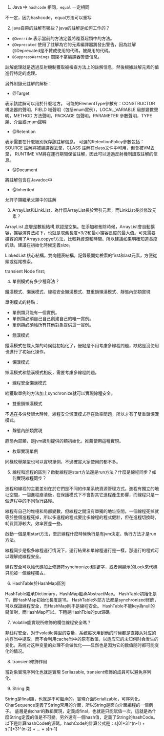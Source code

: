 

1. Java 中 `hashcode` 相同，`equal` 一定相同

不一定，因为hashcode，equal方法可以重写

2. java自帶的註解有哪些？java的註解是如何工作的？

- `@Override`			表示當前的方法定義將覆蓋超類中的方法。
- `@Deprecated`			使用了註解為它的元素編譯器將發出警告，因為註解@Deprecated是不贊成使用的代碼，被棄用的代碼。
- `@SuppressWarnings`	關閉不當編譯器警告信息。

註解處理就是透過反射機制獲取被檢查方法上的註解信息，然後根據註解元素的值進行特定的處理。

另外附錄元註解的解析：

- @Target

表示該註解可以用於什麼地方。
可能的ElementType參數有：CONSTRUCTOR 構造器的聲明，FIELD 域聲明（包括enum實例），LOCAL_VARIABLE 局部變數聲明，METHOD 方法聲明，PACKAGE 包聲明，PARAMETER 參數聲明，TYPE 類、介面或enum聲明

- @Retention

表示需要在什麼級別保存該註解信息。
可選的RetentionPolicy參數包括：SOURCE 註解將被編譯器丟棄，CLASS 註解在class文件中可用，但會被VM丟棄， RUNTIME VM將在運行期間保留註解，因此可以透過反射機制讀取註解的信息。

- @Document

將註解包含在Javadoc中

- @Inherited

允許子類繼承父類中的註解

3. ArrayList和LinkList，為什麼ArrayList長於索引元素，而LinkList長於修改元素？

ArrayList 底層是數組結構,默認是空集。在添加和刪除時候，ArrayList會自動擴容，擴容演算法如下，也就是取舊長度*3/2和最小擴容長度的最大值。可見需要擴容的用了Arrays.copyof方法，比較耗資源和時間。所以建議如果明確知道長度的話，建議在初始化時候定義size。

LinkedList 核心結構，雙向鏈表結構，記錄最開始檢索的first和last元素，方便從頭或從尾檢索。

transient Node<E> first;

4. 單例模式有多少種寫法？

餓漢模式、懶漢模式、線程安全懶漢模式、雙重鎖懶漢模式、靜態內部類實現

單例模式的特點：

- 單例類只能有一個實例。
- 單例類必須自己自己創建自己的唯一實例。
- 單例類必須給所有其他對象提供這一實例。

* 餓漢模式

餓漢模式在載入類的時候就初始化了，優點是不用考慮多線程問題，缺點是沒使用也進行了初始化操作。

* 懶漢模式

懶漢模式和餓漢模式相反，需要考慮多線程問題。

* 線程安全懶漢模式

給獲取單例的方法加上synchronize就可以實現線程安全。

* 雙重鎖懶漢模式

不過在多併發很大時候，線程安全懶漢模式存在效率問題，所以才有了雙重鎖懶漢模式。

* 靜態內部類實現

靜態內部類，是jvm級別提供的類初始化，推薦使用這種實現。

* 枚舉實現單例

同樣枚舉類型也可以實現單例，不過確實大家使用的都不多。

5. 線程和進程的區別？啟動線程是start方法還是run方法？什麼是線程同步？如何實現線程同步？

進程和線程的主要差別在於它們是不同的作業系統資源管理方式。進程有獨立的地址空間，一個進程崩潰後，在保護模式下不會對其它進程產生影響，而線程只是一個進程中的不同執行路徑。

線程有自己的堆棧和局部變數，但線程之間沒有單獨的地址空間，一個線程死掉就等於整個進程死掉，所以多進程的程式要比多線程的程式健壯，但在進程切換時，耗費資源較大，效率要差一些。

啟動一個是用start方法，至於線程什麼時候執行是有jvm決定。執行方法才是run方法。

線程同步是指多線程運行情況下，運行結果和單線程運行是一樣，那運行的程式可以理解成線程安全。

線程安全可以給代碼加上修飾符synchronized關鍵字，或者用顯示的Lock來代碼只能被一個線程獨占。

6. HashTable於HashMap區別

HashTable繼承Dictionary，HashMap繼承AbstractMap。
HashTable初始化是11，而HashMap初始化長度是16。
HashTable外部方法都是synchronized修飾，可以保證線程安全，而HashMap則不是線程安全。
HashTable不能key為null的鍵值對，而HashMap可以。下麵是HashTble的put源碼。

7. Volatile能實現所修飾的欄位線程安全嗎？

非线程安全，对于volatile类型的变量，系统每次用到他的时候都是直接从对应的内存当中提取，而不会利用cache当中的原有数值，以适应它的未知何时会发生的变化，系统对这种变量的处理不会做优化——显然也是因为它的数值随时都可能变化的情况。

8. transient修飾作用

當對象實現序列化也就是實現 Serliazable, transient修飾的成員可以避免序列化。

9. String 类

String是final類，也就是不可繼承的。實現介面Serializable，可序列化。CharSequence定義了String常用的介面，所以String是面向介面編程的一個例子。
底層是由char的數組實現，定義成final，也就是只能賦值一次，這就是為什麼String定義的值是不可變。另外還有一個hash值，定義了String的hashCode。以下是計算hashCode的源碼，hashCode的計算公式是：s[0]*31^(n-1) + s[1]*31^(n-2) + ... + s[n-1]
